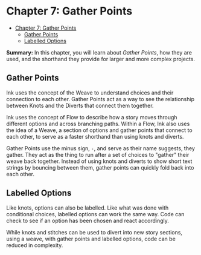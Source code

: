 # Chapter 7: Gather Points

- [Chapter 7: Gather Points](#chapter-7-gather-points)
  - [Gather Points](#gather-points)
  - [Labelled Options](#labelled-options)

**Summary:** In this chapter, you will learn about *Gather Points*, how they are used, and the shorthand they provide for larger and more complex projects.

## Gather Points

Ink uses the concept of the Weave to understand choices and their connection to each other. Gather Points act as a way to see the relationship between Knots and the Diverts that connect them together.

Ink uses the concept of Flow to describe how a story moves through different options and across branching paths. Within a Flow, Ink also uses the idea of a Weave, a section of options and gather points that connect to each other, to serve as a faster shorthand than using knots and diverts.

Gather Points use the minus sign, `-`, and serve as their name suggests, they gather. They act as the thing to run after a set of choices to "gather" their weave back together. Instead of using knots and diverts to show short text strings by bouncing between them, gather points can quickly fold back into each other.

## Labelled Options

Like knots, options can also be labelled. Like what was done with conditional choices, labelled options can work the same way. Code can check to see if an option has been chosen and react accordingly.

While knots and stitches can be used to divert into new story sections, using a weave, with gather points and labelled options, code can be reduced in complexity.
